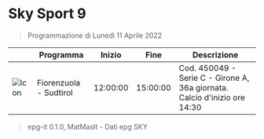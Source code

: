 # Sky Sport 9
> Programmazione di Lunedì 11 Aprile 2022

||Programma|Inizio|Fine|Descrizione|
|---|---|---|---|---|
|![Icon](https://guidatv.sky.it/uuid/004be9eb-eb5f-4b17-adc6-9de8c1f4f4bd/cover?md5ChecksumParam=28e566bb8b461da9c4cdcafd9c1ad30f)|Fiorenzuola - Sudtirol|12:00:00|15:00:00|Cod. 450049 - Serie C - Girone A, 36a giornata. Calcio d&#039;inizio ore 14:30



 > epg-it 0.1.0, MatMasIt - Dati epg SKY